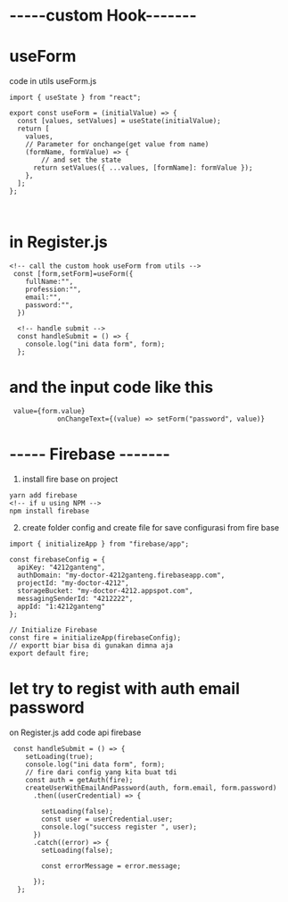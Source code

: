 # -----custom Hook-------

# useForm

code in utils useForm.js

```
import { useState } from "react";

export const useForm = (initialValue) => {
  const [values, setValues] = useState(initialValue);
  return [
    values,
    // Parameter for onchange(get value from name)
    (formName, formValue) => {
        // and set the state
      return setValues({ ...values, [formName]: formValue });
    },
  ];
};



```

# in Register.js

```
<!-- call the custom hook useForm from utils -->
 const [form,setForm]=useForm({
    fullName:"",
    profession:"",
    email:"",
    password:"",
  })

  <!-- handle submit -->
  const handleSubmit = () => {
    console.log("ini data form", form);
  };
```

# and the input code like this

```
 value={form.value}
            onChangeText={(value) => setForm("password", value)}

```

# ----- Firebase -------

1. install fire base on project

```
yarn add firebase
<!-- if u using NPM -->
npm install firebase

```

2. create folder config and create file for save configurasi from fire base

```
import { initializeApp } from "firebase/app";

const firebaseConfig = {
  apiKey: "4212ganteng",
  authDomain: "my-doctor-4212ganteng.firebaseapp.com",
  projectId: "my-doctor-4212",
  storageBucket: "my-doctor-4212.appspot.com",
  messagingSenderId: "4212222",
  appId: "1:4212ganteng"
};

// Initialize Firebase
const fire = initializeApp(firebaseConfig);
// exportt biar bisa di gunakan dimna aja
export default fire;

```

# let try to regist with auth email password

on Register.js add code api firebase

```
 const handleSubmit = () => {
    setLoading(true);
    console.log("ini data form", form);
    // fire dari config yang kita buat tdi
    const auth = getAuth(fire);
    createUserWithEmailAndPassword(auth, form.email, form.password)
      .then((userCredential) => {

        setLoading(false);
        const user = userCredential.user;
        console.log("success register ", user);
      })
      .catch((error) => {
        setLoading(false);

        const errorMessage = error.message;

      });
  };
```
